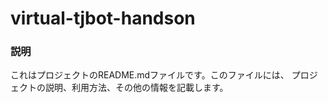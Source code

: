virtual-tjbot-handson
=====================

### 説明
これはプロジェクトのREADME.mdファイルです。このファイルには、
プロジェクトの説明、利用方法、その他の情報を記載します。